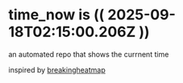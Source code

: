 # time_now is (( 2025-09-18T02:15:00.206Z ))

an automated repo that shows the currnent time

inspired by [breakingheatmap](https://github.com/breakingheatmap/breakingheatmap)